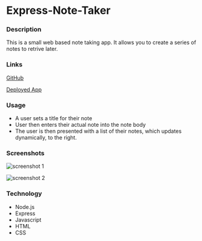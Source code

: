 # Express-Note-Taker
### Description
This is a small web based note taking app. It allows you to create a series of notes to retrive later. 
### Links

[GitHub](https://david-v-rullo.github.io/Express-Note-Taker/)

[Deployed App](https://dashboard.heroku.com/apps/express-note-taker-rullo)

### Usage
- A user sets a title for their note
- User then enters their actual note into the note body
- The user is then presented with a list of their notes, which updates dynamically, to the right. 

### Screenshots

![screenshot 1](https://user-images.githubusercontent.com/80405589/125167966-30ba4580-e171-11eb-8741-14f85e3c5a1b.JPG)


![screenshot 2](https://user-images.githubusercontent.com/80405589/125167969-34e66300-e171-11eb-9aaa-99c86595d374.JPG)

### Technology
- Node.js
- Express
- Javascript
- HTML
- CSS
